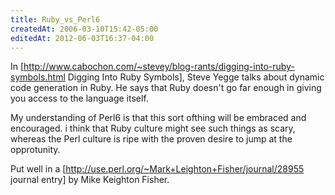 ```yaml
---
title: Ruby_vs_Perl6
createdAt: 2006-03-10T15:42-05:00
editedAt: 2012-06-03T16:37-04:00
---
```


In [http://www.cabochon.com/~stevey/blog-rants/digging-into-ruby-symbols.html Digging Into Ruby Symbols], Steve Yegge talks about dynamic code generation in Ruby. He says that Ruby doesn't go far enough in giving you access to the language itself.

My understanding of Perl6 is that this sort ofthing will be embraced and encouraged. i think that Ruby culture might see such things as scary, whereas the Perl culture is ripe with the proven desire to jump at the opprotunity.

Put well in a [http://use.perl.org/~Mark+Leighton+Fisher/journal/28955 journal entry] by Mike Keighton Fisher.


